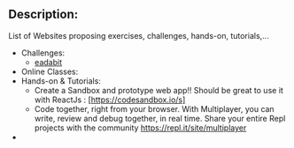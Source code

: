 ## Description:
List of Websites proposing exercises, challenges, hands-on, tutorials,...

- Challenges:
     -  [eadabit](https://edabit.com/challenges/javascript)
- Online Classes:
- Hands-on & Tutorials: 
    - Create a Sandbox and prototype web app!! Should be great to use it with ReactJs : [https://codesandbox.io/s]
    - Code together, right from your browser. With Multiplayer, you can write, review and debug together, in real time. Share your entire Repl projects with the community https://repl.it/site/multiplayer
- 

